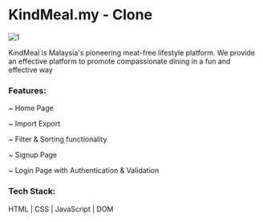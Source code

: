 <h1>KindMeal.my - Clone </h1>

![1](https://user-images.githubusercontent.com/101358022/205262860-0093f49a-6861-48a9-a9fc-2e09d4aa4bbc.png)


KindMeal is Malaysia's pioneering meat-free lifestyle platform. We provide an effective platform to promote compassionate dining in a fun and effective way

<h3>Features:</h3>

~ Home Page

~ Import Export 

~ Filter & Sorting functionality

~ Signup Page

~ Login Page with Authentication & Validation


<h3>Tech Stack:</h3> 

HTML | CSS | JavaScript | DOM
